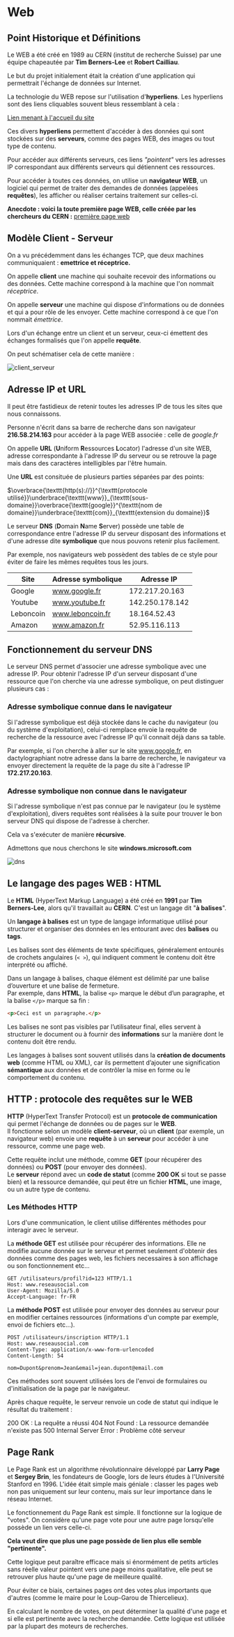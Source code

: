 # Web

## Point Historique et Définitions

Le WEB a été créé en 1989 au CERN (institut de recherche Suisse) par une équipe chapeautée par **Tim Berners-Lee** et **Robert Cailliau**.

Le but du projet initialement était la création d'une application qui permettrait l'échange de données sur Internet.

La technologie du WEB repose sur l'utilisation d'**hyperliens**. 
Les hyperliens sont des liens cliquables souvent bleus ressemblant à cela :

[Lien menant à l'accueil du site](../../index.md)

Ces divers **hyperliens** permettent d'accéder à des données qui sont stockées sur des **serveurs**, comme des pages WEB, des images ou tout type de contenu.

Pour accéder aux différents serveurs, ces liens *"pointent"* vers les adresses IP correspondant aux différents serveurs qui détiennent ces ressources.

Pour accéder à toutes ces données, on utilise un **navigateur WEB**, un logiciel qui permet de traiter des demandes de données (appelées **requêtes**), les afficher ou réaliser certains traitement sur celles-ci.

**Anecdote : voici la toute première page WEB, celle créée par les chercheurs du CERN :** [première page web](http://info.cern.ch/hypertext/WWW/TheProject.html)

## Modèle Client - Serveur

On a vu précédemment dans les échanges TCP, que deux machines communiquaient : **emettrice et réceptrice.**

On appelle **client** une machine qui souhaite recevoir des informations ou des données. Cette machine correspond à la machine que l'on nommait *réceptrice*.

On appelle **serveur** une machine qui dispose d'informations ou de données et qui a pour rôle de les envoyer. Cette machine correspond à ce que l'on nommait *émettrice*.

Lors d'un échange entre un client et un serveur, ceux-ci émettent des échanges formalisés que l'on appelle **requête**.

On peut schématiser cela de cette manière : 

![client_serveur](client_serveur.png)

## Adresse IP et URL

Il peut être fastidieux de retenir toutes les adresses IP de tous les sites que nous connaissons.

Personne n'écrit dans sa barre de recherche dans son navigateur **216.58.214.163** pour accéder à la page WEB associée : celle de *google.fr*

On appelle **URL** (**U**niform **R**essources **L**ocator) l'adresse d'un site WEB, adresse correspondante à l'adresse IP du serveur ou se retrouve la page mais dans des caractères intelligibles par l'être humain.

Une **URL** est consituée de plusieurs parties séparées par des points:

$\overbrace{\texttt{http(s)://}}^{\texttt{protocole utilisé}}\underbrace{\texttt{www}}_{\texttt{sous-domaine}}\overbrace{\texttt{google}}^{\texttt{nom de domaine}}\underbrace{\texttt{com}}_{\texttt{extension du domaine}}$

Le serveur **DNS** (**D**omain **N**ame **S**erver) possède une table de correspondance entre l'adresse IP du serveur disposant des informations et d'une adresse dite **symbolique** que nous pouvons retenir plus facilement.

Par exemple, nos navigateurs web possèdent des tables de ce style pour éviter de faire les mêmes requêtes tous les jours.

|Site|Adresse symbolique|Adresse IP|
|-|-|-|
|Google|www.google.fr|172.217.20.163|
|Youtube|www.youtube.fr|142.250.178.142|
|Leboncoin|www.leboncoin.fr|18.164.52.43|
|Amazon|www.amazon.fr|52.95.116.113|

## Fonctionnement du serveur DNS

Le serveur DNS permet d'associer une adresse symbolique avec une adresse IP.
Pour obtenir l'adresse IP d'un serveur disposant d'une ressource que l'on cherche via une adresse symbolique, on peut distinguer plusieurs cas :

### Adresse symbolique connue dans le navigateur

Si l'adresse symbolique est déjà stockée dans le cache du navigateur (ou du système d'exploitation), celui-ci remplace envoie la requête de recherche de la ressource avec l'adresse IP qu'il connait déjà dans sa table.

Par exemple, si l'on cherche à aller sur le site www.google.fr, en dactylographiant notre adresse dans la barre de recherche, le navigateur va envoyer directement la requête de la page du site à l'adresse IP **172.217.20.163**.

### Adresse symbolique non connue dans le navigateur

Si l'adresse symbolique n'est pas connue par le navigateur (ou le système d'exploitation), divers requêtes sont réalisées à la suite pour trouver le bon serveur DNS qui dispose de l'adresse à chercher.

Cela va s'exécuter de manière **récursive**.

Admettons que nous cherchons le site **windows.microsoft.com**

![dns](dns.png)

## Le langage des pages WEB : HTML

Le **HTML** (HyperText Markup Language) a été créé en **1991** par **Tim Berners-Lee**, alors qu'il travaillait au **CERN**. C'est un langage dit "**à balises**".

Un **langage à balises** est un type de langage informatique utilisé pour structurer et organiser des données en les entourant avec des **balises** ou **tags**.  

Les balises sont des éléments de texte spécifiques, généralement entourés de crochets angulaires (`< >`), qui indiquent comment le contenu doit être interprété ou affiché.

Dans un langage à balises, chaque élément est délimité par une balise d’ouverture et une balise de fermeture.  
Par exemple, dans **HTML**, la balise `<p>` marque le début d’un paragraphe, et la balise `</p>` marque sa fin :

```html
<p>Ceci est un paragraphe.</p>
```

Les balises ne sont pas visibles par l’utilisateur final, elles servent à structurer le document ou à fournir des **informations** sur la manière dont le contenu doit être rendu.  

Les langages à balises sont souvent utilisés dans la **création de documents web** (comme HTML ou XML), car ils permettent d’ajouter une signification **sémantique** aux données et de contrôler la mise en forme ou le comportement du contenu.


## HTTP : protocole des requêtes sur le WEB

**HTTP** (HyperText Transfer Protocol) est un **protocole de communication** qui permet l'échange de données ou de pages sur le **WEB**.  
Il fonctionne selon un modèle **client-serveur**, où un **client** (par exemple, un navigateur web) envoie une **requête** à un **serveur** pour accéder à une ressource, comme une page web.  

Cette requête inclut une méthode, comme **GET** (pour récupérer des données) ou **POST** (pour envoyer des données).  
Le **serveur** répond avec un **code de statut** (comme **200 OK** si tout se passe bien) et la ressource demandée, qui peut être un fichier **HTML**, une image, ou un autre type de contenu.  

### Les Méthodes HTTP
Lors d'une communication, le client utilise différentes méthodes pour interagir avec le serveur.

La **méthode GET** est utilisée pour récupérer des informations. Elle ne modifie aucune donnée sur le serveur et permet seulement d'obtenir des données comme des pages web, les fichiers necessaires à son affichage ou son fonctionnement etc...

```
GET /utilisateurs/profil?id=123 HTTP/1.1
Host: www.reseausocial.com
User-Agent: Mozilla/5.0
Accept-Language: fr-FR
```

La **méthode POST** est utilisée pour envoyer des données au serveur pour en modifier certaines ressources (informations d'un compte par exemple, envoi de fichiers etc...).

```
POST /utilisateurs/inscription HTTP/1.1
Host: www.reseausocial.com
Content-Type: application/x-www-form-urlencoded
Content-Length: 54

nom=Dupont&prenom=Jean&email=jean.dupont@email.com
```

Ces méthodes sont souvent utilisées lors de l'envoi de formulaires ou d'initialisation de la page par le navigateur.

Après chaque requête, le serveur renvoie un code de statut qui indique le résultat du traitement :

200 OK : La requête a réussi
404 Not Found : La ressource demandée n'existe pas
500 Internal Server Error : Problème côté serveur

## Page Rank

Le Page Rank est un algorithme révolutionnaire développé par **Larry Page** et **Sergey Brin**, les fondateurs de Google, lors de leurs études à l'Université Stanford en 1996. L'idée était simple mais géniale : classer les pages web non pas uniquement sur leur contenu, mais sur leur importance dans le réseau Internet.

Le fonctionnement du Page Rank est simple. Il fonctionne sur la logique de "votes".
On considère qu'une page vote pour une autre page lorsqu'elle possède un lien vers celle-ci.

**Cela veut dire que plus une page possède de lien plus elle semble "pertinente".**

Cette logique peut paraître efficace mais si énormément de petits articles sans réelle valeur pointent vers une page moins qualitative, elle peut se retrouver plus haute qu'une page de meilleure qualité.

Pour éviter ce biais, certaines pages ont des votes plus importants que d'autres (comme le maire pour le Loup-Garou de Thiercelieux).

En calculant le nombre de votes, on peut déterminer la qualité d'une page et si elle est pertinente avec la recherche demandée. Cette logique est utilisée par la plupart des moteurs de recherches.
